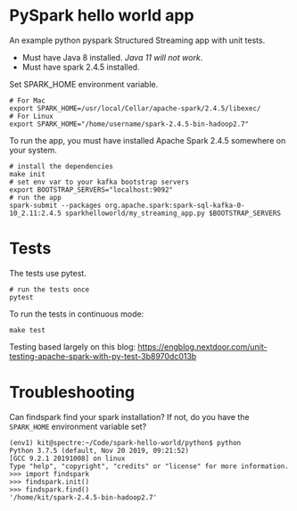 # PySpark hello world app

An example python pyspark Structured Streaming app with unit tests.

- Must have Java 8 installed. *Java 11 will not work*.
- Must have spark 2.4.5 installed.

Set SPARK_HOME environment variable.

```
# For Mac
export SPARK_HOME=/usr/local/Cellar/apache-spark/2.4.5/libexec/
# For Linux
export SPARK_HOME="/home/username/spark-2.4.5-bin-hadoop2.7"
```

To run the app, you must have installed Apache Spark 2.4.5 somewhere on your system.
```
# install the dependencies
make init
# set env var to your kafka bootstrap servers
export BOOTSTRAP_SERVERS="localhost:9092"
# run the app 
spark-submit --packages org.apache.spark:spark-sql-kafka-0-10_2.11:2.4.5 sparkhelloworld/my_streaming_app.py $BOOTSTRAP_SERVERS
```

# Tests

The tests use pytest.

```
# run the tests once
pytest
```

To run the tests in continuous mode:
```
make test
```

Testing based largely on this blog:
https://engblog.nextdoor.com/unit-testing-apache-spark-with-py-test-3b8970dc013b

# Troubleshooting

Can findspark find your spark installation? If not, do you have the `SPARK_HOME` environment variable set?

```
(env1) kit@spectre:~/Code/spark-hello-world/python$ python
Python 3.7.5 (default, Nov 20 2019, 09:21:52) 
[GCC 9.2.1 20191008] on linux
Type "help", "copyright", "credits" or "license" for more information.
>>> import findspark
>>> findspark.init()
>>> findspark.find()
'/home/kit/spark-2.4.5-bin-hadoop2.7'
```